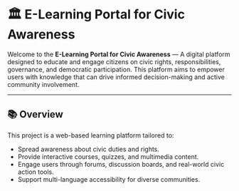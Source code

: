 # 🏛️ E-Learning Portal for Civic Awareness

Welcome to the **E-Learning Portal for Civic Awareness** — 
A digital platform designed to educate and engage citizens on civic rights, responsibilities, governance, and democratic participation. This platform aims to empower users with knowledge that can drive informed decision-making and active community involvement.

---

## 📚 Overview

This project is a web-based learning platform tailored to:
- Spread awareness about civic duties and rights.
- Provide interactive courses, quizzes, and multimedia content.
- Engage users through forums, discussion boards, and real-world civic action tools.
- Support multi-language accessibility for diverse communities.
